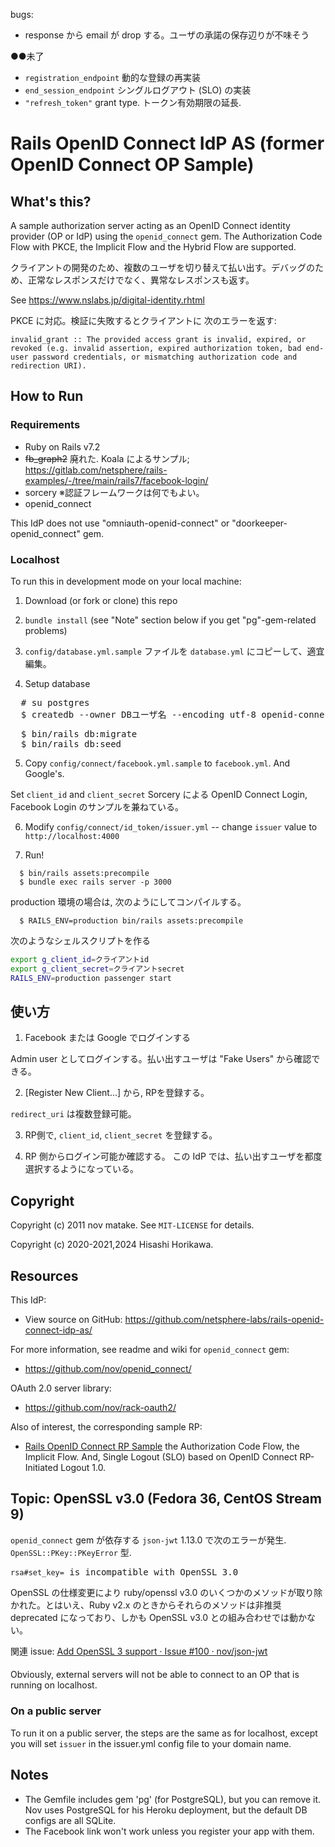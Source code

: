 
bugs:
 - response から email が drop する。ユーザの承諾の保存辺りが不味そう
 
●●未了
 - `registration_endpoint` 動的な登録の再実装
 - `end_session_endpoint` シングルログアウト (SLO) の実装
 - `"refresh_token"` grant type. トークン有効期限の延長.



# Rails OpenID Connect IdP AS (former OpenID Connect OP Sample)

## What's this?

A sample authorization server acting as an OpenID Connect identity provider (OP or IdP) using the `openid_connect` gem. The Authorization Code Flow with PKCE, the Implicit Flow and the Hybrid Flow are supported.

クライアントの開発のため、複数のユーザを切り替えて払い出す。デバッグのため、正常なレスポンスだけでなく、異常なレスポンスも返す。

See https://www.nslabs.jp/digital-identity.rhtml

PKCE に対応。検証に失敗するとクライアントに 次のエラーを返す:
```
invalid_grant :: The provided access grant is invalid, expired, or revoked (e.g. invalid assertion, expired authorization token, bad end-user password credentials, or mismatching authorization code and redirection URI).
```



## How to Run 

### Requirements

 - Ruby on Rails v7.2
 - <s>fb_graph2</s> 廃れた. Koala によるサンプル; https://gitlab.com/netsphere/rails-examples/-/tree/main/rails7/facebook-login/
 - sorcery   ※認証フレームワークは何でもよい。
 - openid_connect

This IdP does not use "omniauth-openid-connect" or "doorkeeper-openid_connect" gem.


### Localhost

To run this in development mode on your local machine:

 1. Download (or fork or clone) this repo

 2. `bundle install` (see "Note" section below if you get "pg"-gem-related problems)

 3. `config/database.yml.sample` ファイルを `database.yml` にコピーして、適宜編集。

 4. Setup database
 
<pre>
  # su postgres
  $ createdb --owner DBユーザ名 --encoding utf-8 openid-connect-sample_dev
</pre>

<pre>
  $ bin/rails db:migrate
  $ bin/rails db:seed
</pre>

 5. Copy `config/connect/facebook.yml.sample` to `facebook.yml`. And Google's.

Set `client_id` and `client_secret`
Sorcery による OpenID Connect Login, Facebook Login のサンプルを兼ねている。

  
 6. Modify `config/connect/id_token/issuer.yml` -- change `issuer` value to `http://localhost:4000`

 7. Run!
  
```
  $ bin/rails assets:precompile
  $ bundle exec rails server -p 3000
```

production 環境の場合は, 次のようにしてコンパイルする。

```
  $ RAILS_ENV=production bin/rails assets:precompile
```

次のようなシェルスクリプトを作る

```bash
export g_client_id=クライアントid
export g_client_secret=クライアントsecret
RAILS_ENV=production passenger start
```




## 使い方

 1. Facebook または Google でログインする

Admin user としてログインする。払い出すユーザは "Fake Users" から確認できる。


 2. [Register New Client...] から, RPを登録する。

`redirect_uri` は複数登録可能。

 3. RP側で, `client_id`, `client_secret` を登録する。

 4. RP 側からログイン可能か確認する。
    この IdP では、払い出すユーザを都度選択するようになっている。




## Copyright

Copyright (c) 2011 nov matake. See `MIT-LICENSE` for details.

Copyright (c) 2020-2021,2024 Hisashi Horikawa.




## Resources

This IdP:
 * View source on GitHub:   https://github.com/netsphere-labs/rails-openid-connect-idp-as/

For more information, see readme and wiki for `openid_connect` gem:
 * https://github.com/nov/openid_connect/

OAuth 2.0 server library:
 * https://github.com/nov/rack-oauth2/

Also of interest, the corresponding sample RP:
 * [Rails OpenID Connect RP Sample](https://github.com/netsphere-labs/rails-openid-connect-rp-sample/) the Authorization Code Flow, the Implicit Flow. And, Single Logout (SLO) based on OpenID Connect RP-Initiated Logout 1.0.





## Topic: OpenSSL v3.0 (Fedora 36, CentOS Stream 9)

`openid_connect` gem が依存する `json-jwt` 1.13.0 で次のエラーが発生. <code>OpenSSL::PKey::PKeyError</code> 型. 

<pre>
<code>rsa#set_key=</code> is incompatible with OpenSSL 3.0
</pre>

OpenSSL の仕様変更により ruby/openssl v3.0 のいくつかのメソッドが取り除かれた。とはいえ、Ruby v2.x のときからそれらのメソッドは非推奨 deprecated になっており、しかも OpenSSL v3.0 との組み合わせでは動かない。

関連 issue: <a href="https://github.com/nov/json-jwt/issues/100">Add OpenSSL 3 support · Issue #100 · nov/json-jwt</a>






####


Obviously, external servers will not be able to connect to an OP that is running on localhost.


### On a public server

To run it on a public server, the steps are the same as for localhost, except
you will set `issuer` in the issuer.yml config file to your domain name.



## Notes

* The Gemfile includes gem 'pg' (for PostgreSQL), but you can remove it.
  Nov uses PostgreSQL for his Heroku deployment, but the default DB configs are all SQLite.
* The Facebook link won't work unless you register your app with them.



